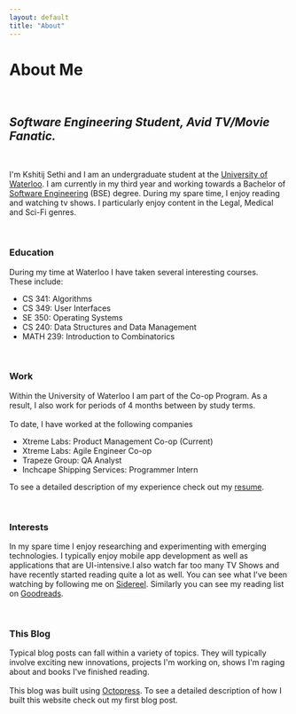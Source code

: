 ```yaml
---
layout: default
title: "About"
---
```

<div class="about">

<h1>About Me</h1><br>
<i><h2> Software Engineering Student, Avid TV/Movie Fanatic. </h2></i>
<br><p>
I'm Kshitij Sethi and I am an undergraduate student at the <a href="http://www.uwaterloo.ca">University of Waterloo</a>.
I am currently in my third year and working towards a Bachelor of <a href="http://www.softeng.uwaterloo.ca">Software Engineering</a> (BSE) degree. 
During my spare time, I enjoy reading and watching tv shows. I particularly enjoy content in the Legal, Medical and Sci-Fi genres.
</p><br>
<h3> Education </h3>
<p>
During my time at Waterloo I have taken several interesting courses.<br>
These include:<br>
<ul>
<li>CS 341: Algorithms</li>
<li>CS 349: User Interfaces</li>
<li>SE 350: Operating Systems</li>
<li>CS 240: Data Structures and Data Management</li>
<li>MATH 239: Introduction to Combinatorics</li>
</ul>
</p><br>
<h3> Work </h3>
<p>
Within the University of Waterloo I am part of the Co-op Program. As a result, I also work for periods of 4 months between by study terms. <br><br>
To date, I have worked at the following companies<br>
<ul>
<li>Xtreme Labs: Product Management Co-op (Current) </li>
<li>Xtreme Labs: Agile Engineer Co-op</li>
<li>Trapeze Group: QA Analyst </li>
<li>Inchcape Shipping Services: Programmer Intern </li>
</ul>
To see a detailed description of my experience check out my <a href="http://www.kjsethi.com/resume">resume</a>.
</p><br>
<h3> Interests </h3>
<p>
In my spare time I enjoy researching and experimenting with emerging technologies. I typically enjoy mobile app development as well as applications that are UI-intensive.I also watch far too many TV Shows and have recently started reading quite a lot as well. 
You can see what I've been watching by following me on <a href="http://www.sidereel.com/profile/kjsethi">Sidereel</a>.
Similarly you can see my reading list on <a href="http://www.goodreads.com/kjsethi">Goodreads</a>. 
</p><br>
<h3> This Blog </h3>
<p>
Typical blog posts can fall within a variety of topics. They will typically involve exciting new innovations, projects I'm working on, shows I'm raging about and books I've finished reading.<br><br>
This blog was built using <a href="http://www.octopress.org">Octopress</a>. To see a detailed description of how I built this website check out my first blog post.
</p> 
</div>
